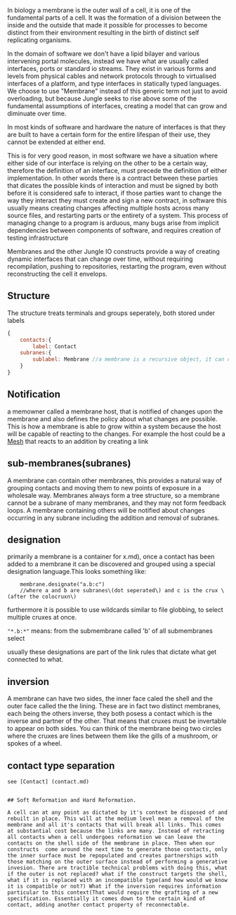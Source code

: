 In biology a membrane is the outer wall of a cell, it is one of the fundamental parts of a cell. It was the formation of a division between the inside and the outside that made it possible for processes to become distinct from their environment resulting in the birth of distinct self replicating organisms. 

In the domain of software we don't have a lipid bilayer and various intervening portal molecules, instead we have what are usually called interfaces, ports or standard io streams. They exist in various forms and levels from physical cables and network protocols through to virtualised interfaces of a platform, and type interfaces in statically typed languages. We choose to use "Membrane" instead of this generic term not just to avoid overloading, but because Jungle seeks to rise above some of the fundamental assumptions of interfaces, creating a model that can grow and diminuate over time.

In most kinds of software and hardware the nature of interfaces is that they are built to have a certain form for the entire lifespan of their use, they cannot be extended at either end.

This is for very good reason, in most software we have a situation where either side of our interface is relying on the other to be a certain way, therefore the definition of an interface, must precede the definition of either implementation. In other words there is a contract between these parties that dicates the possible kinds of interaction and must be signed by both before it is considered safe to interact, if those parties want to change the way they interact they must create and sign a new contract, in software this usually means creating changes affecting multiple hosts across many source files, and restarting parts or the entirety of a system. This process of managing change to a program is arduous, many bugs arise from implicit dependencies between components of software, and requires creation of testing infrastructure

Membranes and the other Jungle IO constructs provide a way of creating dynamic interfaces that can change over time, without requiring recompilation, pushing to repositories, restarting the program, even without reconstructing the cell it envelops.

## Structure

The structure treats terminals and groups seperately, both stored under labels


```js
{
    contacts:{
        label: Contact
    subranes:{
        sublabel: Membrane //a membrane is a recursive object, it can contain other membranes.
	}
}
```

## Notification
a memowner called a membrane host, that is notified of changes upon the membrane and also defines the policy about what changes are possible. This is how a membrane is able to grow within a system because the host will be capable of reacting to the changes. For example the host could be a [Mesh](Mesh.md) that reacts to an addition by creating a link

## sub-membranes\(subranes\)

A membrane can contain other membranes, this provides a natural way of grouping contacts and moving them to new points of exposure in a wholesale way. Membranes always form a tree structure, so a membrane cannot be a subrane of many membranes, and they may not form feedback loops. A membrane containing others will be notified about changes occurring in any subrane including the addition and removal of subranes.

## designation

primarily a membrane is a container for x.md), once a contact has been added to a membrane it can be discovered and grouped using a special designation language.This looks something like:

```
    membrane.designate("a.b:c")
    //where a and b are subranes\(dot seperated\) and c is the crux \(after the colocruxn\)
 ```

furthermore it is possible to use wildcards similar to file globbing, to select multiple cruxes at once.

```"*.b:*"``` means: from the submembrane called 'b' of all submembranes select 

usually these designations are part of the link rules that dictate what get connected to what.

## inversion

A membrane can have two sides, the inner face caled the shell and the outer face called the the lining. These are in fact two distinct membranes, each being the others inverse, they both posess a contact which is the inverse and partner of the other. That means that cruxes must be invertable to appear on both sides. You can think of the membrane being two circles where the cruxes are lines between them like the gills of a mushroom, or spokes of a wheel.

## contact type separation

```
see [Contact] (contact.md)


## Soft Reformation and Hard Reformation.

A cell can at any point as dictated by it's context be disposed of and rebuilt in place. This will at the medium level mean a removal of the membrane and all it's contacts that will break all links. This comes at substantial cost because the links are many. Instead of retracting all contacts when a cell undergoes reformation we can leave the contacts on the shell side of the membrane in place. Then when our constructs  come around the next time to generate those contacts, only the inner surface must be repopulated and creates partnerships with those matching on the outer surface instead of performing a generative invesion. There are tractible technical problems with doing this, what if the outer is not replaced? what if the construct targets the shell, what if it is replaced with an incompatible type(and how would we know it is compatible or not?) What if the inversion requires information particular to this context(That would require the grafting of a new specification. Essentially it comes down to the certain kind of contact, adding another contact property of reconnectable.
 


